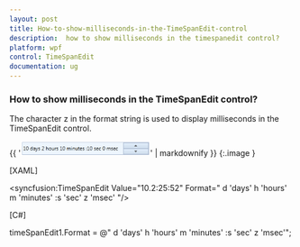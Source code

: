 ```yaml
---
layout: post
title: How-to-show-milliseconds-in-the-TimeSpanEdit-control
description:  how to show milliseconds in the timespanedit control?
platform: wpf
control: TimeSpanEdit
documentation: ug
---
```


###  How to show milliseconds in the TimeSpanEdit control?

The character z in the format string is used to display milliseconds in the TimeSpanEdit control. 

{{ '![](How-to-show-milliseconds-in-the-TimeSpanEdit-control_images/How-to-show-milliseconds-in-the-TimeSpanEdit-control_img1.png)' | markdownify }}
{:.image }




[XAML]

<syncfusion:TimeSpanEdit Value="10.2:25:52" Format=" d 'days' h 'hours' m 'minutes' :s 'sec' z 'msec' "/>





[C#]

timeSpanEdit1.Format = @" d 'days' h 'hours' m 'minutes' :s 'sec' z 'msec'";







